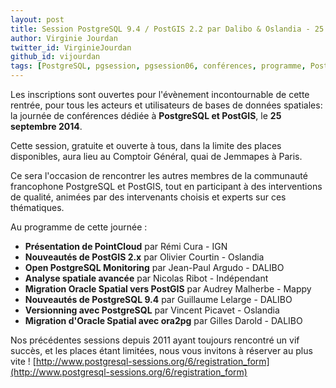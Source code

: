 ```yaml
---
layout: post
title: Session PostgreSQL 9.4 / PostGIS 2.2 par Dalibo & Oslandia - 25 septembre - Inscrivez-vous ! 
author: Virginie Jourdan
twitter_id: VirginieJourdan
github_id: vijourdan
tags: [PostgreSQL, pgsession, pgsession06, conférences, programme, PostGIS]
---
```


Les inscriptions sont ouvertes pour l'évènement incontournable de cette rentrée, pour tous les acteurs et utilisateurs de bases de données spatiales:  la journée de conférences dédiée à **PostgreSQL et PostGIS**, le **25 septembre 2014**.

<!--MORE-->

Cette session, gratuite et ouverte à tous, dans la limite des places disponibles, aura lieu au Comptoir Général, quai de Jemmapes à Paris. 

Ce sera l'occasion de rencontrer les autres membres de la communauté francophone PostgreSQL et PostGIS, tout en participant à des interventions de qualité, animées par des intervenants choisis et experts sur ces thématiques.

Au programme de cette journée :

  * **Présentation de PointCloud** par Rémi Cura - IGN
  * **Nouveautés de PostGIS 2.x** par Olivier Courtin - Oslandia
  * **Open PostgreSQL Monitoring** par Jean-Paul Argudo - DALIBO
  * **Analyse spatiale avancée** par Nicolas Ribot - Indépendant
  * **Migration Oracle Spatial vers PostGIS** par Audrey Malherbe - Mappy
  * **Nouveautés de PostgreSQL 9.4** par Guillaume Lelarge - DALIBO
  * **Versionning avec PostgreSQL** par Vincent Picavet - Oslandia
  * **Migration d'Oracle Spatial avec ora2pg** par Gilles Darold - DALIBO

Nos précédentes sessions depuis 2011 ayant toujours rencontré un vif succès, et les places étant limitées, nous vous invitons à réserver au plus vite !
[http://www.postgresql-sessions.org/6/registration_form](http://www.postgresql-sessions.org/6/registration_form)

